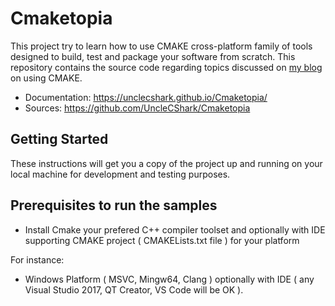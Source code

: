 # Cmaketopia

This project try to learn how to use CMAKE cross-platform family of tools designed to build, test and package your software from scratch. This repository contains the source code regarding topics discussed on [my blog](https://unclecshark.github.io/) on using CMAKE.

* Documentation:    https://unclecshark.github.io/Cmaketopia/
* Sources:          https://github.com/UncleCShark/Cmaketopia

## Getting Started

These instructions will get you a copy of the project up and running on your local machine for development and testing purposes.

## Prerequisites to run the samples
- Install Cmake your prefered C++ compiler toolset and optionally with IDE supporting CMAKE project ( CMAKELists.txt file ) for your platform

For instance:
- Windows Platform ( MSVC, Mingw64, Clang ) optionally with IDE ( any Visual Studio 2017, QT Creator, VS Code will be OK ).
